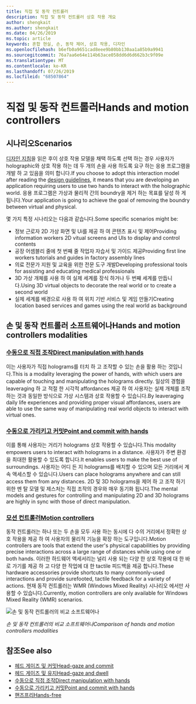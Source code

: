 ```yaml
---
title: 직접 및 동작 컨트롤러
description: 직접 및 동작 컨트롤러 상호 작용 개요
author: shengkait
ms.author: shengkait
ms.date: 04/26/2019
ms.topic: article
keywords: 혼합 현실, 손, 동작 제어, 상호 작용, 디자인
ms.openlocfilehash: b6efb0a9651cad8eee9b80bb130aa1a85b9a9941
ms.sourcegitcommit: 76a7aa6e64e114b63ace058dd6d6d662b3c9f09e
ms.translationtype: MT
ms.contentlocale: ko-KR
ms.lasthandoff: 07/26/2019
ms.locfileid: "68507864"
---
```

# <a name="hands-and-motion-controllers"></a><span data-ttu-id="b93be-104">직접 및 동작 컨트롤러</span><span class="sxs-lookup"><span data-stu-id="b93be-104">Hands and motion controllers</span></span>
## <a name="scenarios"></a><span data-ttu-id="b93be-105">시나리오</span><span class="sxs-lookup"><span data-stu-id="b93be-105">Scenarios</span></span>
<span data-ttu-id="b93be-106">[디자인 지침](interaction-fundamentals.md)을 읽은 후이 상호 작용 모델을 채택 하도록 선택 하는 경우 사용자가 holographic와 상호 작용 하는 데 두 개의 손을 사용 하도록 요구 하는 응용 프로그램을 개발 하 고 있음을 의미 합니다.</span><span class="sxs-lookup"><span data-stu-id="b93be-106">If you choose to adopt this interaction model after reading the [design guidelines](interaction-fundamentals.md), it means that you are developing an application requiring users to use two hands to interact with the holographic world.</span></span> <span data-ttu-id="b93be-107">응용 프로그램은 가상과 물리적 간의 boundry을 제거 하는 목표를 달성 하 게 됩니다.</span><span class="sxs-lookup"><span data-stu-id="b93be-107">Your application is going to achieve the goal of removing the boundry between virtual and physical.</span></span>

<span data-ttu-id="b93be-108">몇 가지 특정 시나리오는 다음과 같습니다.</span><span class="sxs-lookup"><span data-stu-id="b93be-108">Some specific scenarios might be:</span></span>
* <span data-ttu-id="b93be-109">정보 근로자 2D 가상 화면 및 Ui를 제공 하 여 콘텐츠 표시 및 제어</span><span class="sxs-lookup"><span data-stu-id="b93be-109">Providing information workers 2D vitual screens and UIs to display and control contents</span></span>
* <span data-ttu-id="b93be-110">공장 어셈블리 줄에 첫 번째 줄 작업자 자습서 및 가이드 제공</span><span class="sxs-lookup"><span data-stu-id="b93be-110">Providing first line workers tutorials and guides in factory assembly lines</span></span>
* <span data-ttu-id="b93be-111">의료 전문가 지원 및 교육을 위한 전문 도구 개발</span><span class="sxs-lookup"><span data-stu-id="b93be-111">Developing professional tools for assisting and educating medical professionals</span></span>  
* <span data-ttu-id="b93be-112">3D 가상 개체를 사용 하 여 실제 세계를 장식 하거나 두 번째 세계를 만듭니다.</span><span class="sxs-lookup"><span data-stu-id="b93be-112">Using 3D virtual objects to decorate the real world or to create a second world</span></span> 
* <span data-ttu-id="b93be-113">실제 세계를 배경으로 사용 하 여 위치 기반 서비스 및 게임 만들기</span><span class="sxs-lookup"><span data-stu-id="b93be-113">Creating location based services and games using the real world as background</span></span>

## <a name="hands-and-motion-controllers-modalities"></a><span data-ttu-id="b93be-114">손 및 동작 컨트롤러 소프트웨어나</span><span class="sxs-lookup"><span data-stu-id="b93be-114">Hands and motion controllers modalities</span></span>
### <a name="direct-manipulation-with-handsdirect-manipulationmd"></a>[<span data-ttu-id="b93be-115">수동으로 직접 조작</span><span class="sxs-lookup"><span data-stu-id="b93be-115">Direct manipulation with hands</span></span>](direct-manipulation.md)
<span data-ttu-id="b93be-116">이는 사용자가 직접 holograms를 터치 하 고 조작할 수 있는 손을 활용 하는 것입니다.</span><span class="sxs-lookup"><span data-stu-id="b93be-116">This is a modality leveraging the power of hands, with which users are capable of touching and manipulating the holograms directly.</span></span> <span data-ttu-id="b93be-117">일상의 경험을 leaveraging 하 고 적절 한 시각적 affordances 제공 하 여 사용자는 실제 개체를 조작 하는 것과 동일한 방식으로 가상 시스템과 상호 작용할 수 있습니다.</span><span class="sxs-lookup"><span data-stu-id="b93be-117">By leaveraging daily life experiences and providing proper visual affordances, users are able to use the same way of manipulating real world objects to interact with virtual ones.</span></span>   

### <a name="point-and-commit-with-handspoint-and-commitmd"></a>[<span data-ttu-id="b93be-118">수동으로 가리키고 커밋</span><span class="sxs-lookup"><span data-stu-id="b93be-118">Point and commit with hands</span></span>](point-and-commit.md)
<span data-ttu-id="b93be-119">이를 통해 사용자는 거리가 holograms 상호 작용할 수 있습니다.</span><span class="sxs-lookup"><span data-stu-id="b93be-119">This modality empowers users to interact with holograms in a distance.</span></span> <span data-ttu-id="b93be-120">사용자가 주변 환경을 최대한 활용할 수 있도록 합니다.</span><span class="sxs-lookup"><span data-stu-id="b93be-120">It enables users to make the best use of surroundings.</span></span> <span data-ttu-id="b93be-121">사용자는 어디 든 지 holograms를 배치할 수 있으며 모든 거리에서 계속 액세스할 수 있습니다.</span><span class="sxs-lookup"><span data-stu-id="b93be-121">Users can place holograms anywhere and can still access them from any distances.</span></span> <span data-ttu-id="b93be-122">2D 및 3D holograms을 제어 하 고 조작 하기 위한 멘 탈 모델 및 제스처는 직접 조작의 경우와 매우 동기화 됩니다.</span><span class="sxs-lookup"><span data-stu-id="b93be-122">The mental models and gestures for controlling and manipulating 2D and 3D holograms are highly in sync with those of direct manipulation.</span></span>

### <a name="motion-controllersmotion-controllersmd"></a>[<span data-ttu-id="b93be-123">모션 컨트롤러</span><span class="sxs-lookup"><span data-stu-id="b93be-123">Motion controllers</span></span>](motion-controllers.md)
<span data-ttu-id="b93be-124">동작 컨트롤러는 하나 또는 두 손을 모두 사용 하는 동시에 다 수의 거리에서 정확한 상호 작용을 제공 하 여 사용자의 물리적 기능을 확장 하는 도구입니다.</span><span class="sxs-lookup"><span data-stu-id="b93be-124">Motion controllers are tools that extend the user's physical capabilities by providing precise interactions across a large range of distances while using one or both hands.</span></span> <span data-ttu-id="b93be-125">이러한 하드웨어 액세서리는 널리 사용 되는 다양 한 상호 작용에 대 한 바로 가기를 제공 하 고 다양 한 작업에 대 한 tactile 피드백을 제공 합니다.</span><span class="sxs-lookup"><span data-stu-id="b93be-125">These hardware accessories provide shortcuts to many commonly-used interactions and provide surefooted, tactile feedback for a variety of actions.</span></span> <span data-ttu-id="b93be-126">현재 동작 컨트롤러는 WMR (Windows Mixed Reality) 시나리오 에서만 사용할 수 있습니다.</span><span class="sxs-lookup"><span data-stu-id="b93be-126">Currently, motion controllers are only available for Windows Mixed Reality (WMR) scenarios.</span></span> 

![손 및 동작 컨트롤러의 비교 소프트웨어나](images/Hands-and-controllers-720px.jpg)<br>

<span data-ttu-id="b93be-128">*손 및 동작 컨트롤러의 비교 소프트웨어나*</span><span class="sxs-lookup"><span data-stu-id="b93be-128">*Comparison of hands and motion controllers modalities*</span></span>

## <a name="see-also"></a><span data-ttu-id="b93be-129">참조</span><span class="sxs-lookup"><span data-stu-id="b93be-129">See also</span></span>
* [<span data-ttu-id="b93be-130">헤드 게이즈 및 커밋</span><span class="sxs-lookup"><span data-stu-id="b93be-130">Head-gaze and commit</span></span>](gaze-and-commit.md)
* [<span data-ttu-id="b93be-131">헤드 게이즈 및 유지</span><span class="sxs-lookup"><span data-stu-id="b93be-131">Head-gaze and dwell</span></span>](gaze-and-dwell.md)
* [<span data-ttu-id="b93be-132">수동으로 직접 조작</span><span class="sxs-lookup"><span data-stu-id="b93be-132">Direct manipulation with hands</span></span>](direct-manipulation.md)
* [<span data-ttu-id="b93be-133">수동으로 가리키고 커밋</span><span class="sxs-lookup"><span data-stu-id="b93be-133">Point and commit with hands</span></span>](point-and-commit.md)
* [<span data-ttu-id="b93be-134">핸즈프리</span><span class="sxs-lookup"><span data-stu-id="b93be-134">Hands-free</span></span>](hands-free.md)
